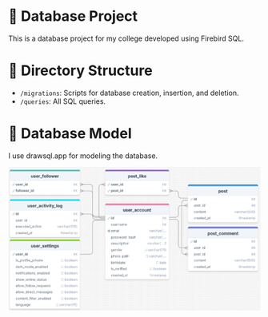 # 💫 Database Project

This is a database project for my college developed using Firebird SQL.

# 📕 Directory Structure

- `/migrations`: Scripts for database creation, insertion, and deletion.
- `/queries`: All SQL queries.

# 🧱 Database Model

I use drawsql.app for modeling the database.

![Database model image](/images/db_model.png)
